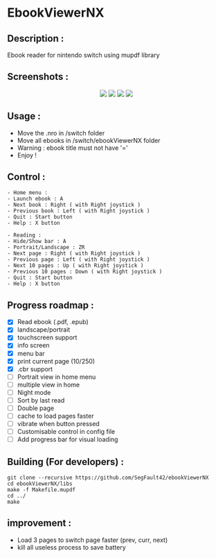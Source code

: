 # EbookViewerNX

## Description :

Ebook reader for nintendo switch using mupdf library

## Screenshots :

<p align="center">
    <img src="https://user-images.githubusercontent.com/9384676/69355458-1a9d0000-0c82-11ea-9331-4ef38d3f2a1c.jpg">
    <img src="https://user-images.githubusercontent.com/9384676/69355459-1a9d0000-0c82-11ea-85a3-45ec3955e52c.jpg">
    <img src="https://user-images.githubusercontent.com/9384676/69355461-1b359680-0c82-11ea-8195-5ddc72072728.jpg">
    <img src="https://user-images.githubusercontent.com/9384676/69355463-1b359680-0c82-11ea-8ca4-534b7b0a3fbe.jpg">
</p>

## Usage :
- Move the .nro in /switch folder
- Move all ebooks in /switch/ebookViewerNX folder
- Warning : ebook title must not have '='
- Enjoy !

## Control :
```
- Home menu :
- Launch ebook : A
- Next book : Right ( with Right joystick )
- Previous book : Left ( with Right joystick )
- Quit : Start button
- Help : X button
	
- Reading :
- Hide/Show bar : A
- Portrait/Landscape : ZR
- Next page : Right ( with Right joystick )
- Previous page : Left ( with Right joystick )
- Next 10 pages : Up ( with Right joystick )
- Previous 10 pages : Down ( with Right joystick )
- Quit : Start button
- Help : X button
```

## Progress roadmap :
- [x] Read ebook (.pdf, .epub)
- [x] landscape/portrait
- [x] touchscreen support
- [x] info screen
- [x] menu bar
- [x] print current page (10/250)
- [x] .cbr support
- [ ] Portrait view in home menu
- [ ] multiple view in home
- [ ] Night mode
- [ ] Sort by last read
- [ ] Double page
- [ ] cache to load pages faster
- [ ] vibrate when button pressed
- [ ] Customisable control in config file
- [ ] Add progress bar for visual loading

## Building (For developers) :

```
git clone --recursive https://github.com/SegFault42/ebookViewerNX
cd ebookViewerNX/libs
make -f Makefile.mupdf
cd ../
make
```

## improvement :

- Load 3 pages to switch page faster (prev, curr, next)
- kill all useless process to save battery
